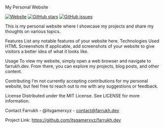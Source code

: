 My Personal Website

[![Website](https://img.shields.io/badge/Website-farrukh.dev-blue)](https://farrukh.dev/)
[![GitHub stars](https://img.shields.io/github/stars/itsgamerxyz/farrukh.dev.svg?style=social)](https://github.com/itsgamerxyz/farrukh.dev/stargazers)
[![GitHub issues](https://img.shields.io/github/issues/itsgamerxyz/farrukh.dev.svg)](https://github.com/itsgamerxyz/farrukh.dev/issues)




This is my personal website where I showcase my projects and share my thoughts on various topics.

Features
List any notable features of your website here.
Technologies Used
HTML
Screenshots
If applicable, add screenshots of your website to give visitors a better idea of what it looks like.

Usage
To view my website, simply open a web browser and navigate to farrukh.dev. From there, you can explore my projects, blog posts, and other content.

Contributing
I'm not currently accepting contributions for my personal website, but feel free to reach out to me with any suggestions or feedback.

License
Distributed under the MIT License. See LICENSE for more information.

Contact
Farrukh - @itsgamerxyz - contact@farrukh.dev

Project Link: https://github.com/itsgamerxyz/farrukh.dev
